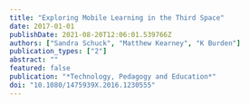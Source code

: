 ```yaml
---
title: "Exploring Mobile Learning in the Third Space"
date: 2017-01-01
publishDate: 2021-08-20T12:06:01.539766Z
authors: ["Sandra Schuck", "Matthew Kearney", "K Burden"]
publication_types: ["2"]
abstract: ""
featured: false
publication: "*Technology, Pedagogy and Education*"
doi: "10.1080/1475939X.2016.1230555"
---
```


